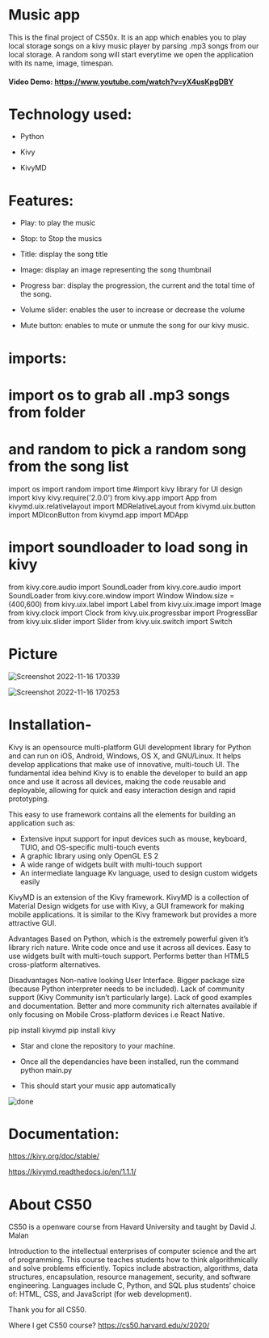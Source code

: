 # Music app

This is the final project of CS50x. It is an app which enables you to play local storage songs on a kivy music player by parsing .mp3 songs from our local storage. A random song will start everytime we open the application with its name, image, timespan.





#### Video Demo:  <https://www.youtube.com/watch?v=yX4usKpgDBY>



# Technology used:

- Python

- Kivy

- KivyMD

# Features:

- Play: to play the music

- Stop: to Stop the musics

- Title: display the song title

- Image: display an image representing the song thumbnail

- Progress bar: display the progression, the current and the total time of the song.

- Volume slider: enables the user to increase or decrease the volume

- Mute button: enables to mute or unmute the song for our kivy music.

# imports:
# import os to grab all .mp3 songs from folder
# and random to pick a random song from the song list
import os
import random
import time
#import kivy library for UI design
import kivy
kivy.require('2.0.0')
from kivy.app import App
from kivymd.uix.relativelayout import MDRelativeLayout
from kivymd.uix.button import MDIconButton
from kivymd.app import MDApp
# import soundloader to load song in kivy
from kivy.core.audio import SoundLoader
from kivy.core.audio import SoundLoader
from kivy.core.window import Window
Window.size = (400,600)
from kivy.uix.label import Label
from kivy.uix.image import Image
from kivy.clock import Clock
from kivy.uix.progressbar import ProgressBar
from kivy.uix.slider import Slider
from kivy.uix.switch import Switch

# Picture
![Screenshot 2022-11-16 170339](https://user-images.githubusercontent.com/96381612/202203143-e85a0045-f4b7-4fb2-857f-7da5470f12c5.png)


![Screenshot 2022-11-16 170253](https://user-images.githubusercontent.com/96381612/202203151-fd9b38ab-1bf5-48be-87cf-270c54e67f85.png)

# Installation-

Kivy is an opensource multi-platform GUI development library for Python and can run on iOS, Android, Windows, OS X, and GNU/Linux. It helps develop applications that make use of innovative, multi-touch UI. The fundamental idea behind Kivy is to enable the developer to build an app once and use it across all devices, making the code reusable and deployable, allowing for quick and easy interaction design and rapid prototyping.

This easy to use framework contains all the elements for building an application such as:

- Extensive input support for input devices such as mouse, keyboard, TUIO, and OS-specific multi-touch events
- A graphic library using only OpenGL ES 2
- A wide range of widgets built with multi-touch support
- An intermediate language Kv language, used to design custom widgets easily

KivyMD is an extension of the Kivy framework. KivyMD is a collection of Material Design widgets for use with Kivy, a GUI framework for making mobile applications. It is similar to the Kivy framework but provides a more attractive GUI.

Advantages
Based on Python, which is the extremely powerful given it’s library rich nature.
Write code once and use it across all devices.
Easy to use widgets built with multi-touch support.
Performs better than HTML5 cross-platform alternatives.

Disadvantages
Non-native looking User Interface.
Bigger package size (because Python interpreter needs to be included).
Lack of community support (Kivy Community isn’t particularly large).
Lack of good examples and documentation.
Better and more community rich alternates available if only focusing on Mobile Cross-platform devices i.e React Native.

pip install kivymd
pip install kivy

- Star and clone the repository to your machine.

- Once all the dependancies have been installed, run the command python main.py

- This should start your music app automatically

![done](https://user-images.githubusercontent.com/96381612/202209391-08d05634-9cc5-444b-a14a-cd852043c337.png)

# Documentation:

https://kivy.org/doc/stable/


https://kivymd.readthedocs.io/en/1.1.1/

# About CS50

CS50 is a openware course from Havard University and taught by David J. Malan

Introduction to the intellectual enterprises of computer science and the art of programming. This course teaches students how to think algorithmically and solve problems efficiently. Topics include abstraction, algorithms, data structures, encapsulation, resource management, security, and software engineering. Languages include C, Python, and SQL plus students’ choice of: HTML, CSS, and JavaScript (for web development).

Thank you for all CS50.

Where I get CS50 course? https://cs50.harvard.edu/x/2020/
